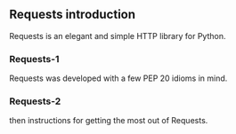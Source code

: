 
## Requests introduction

Requests is an elegant and simple HTTP library for Python.

### Requests-1

Requests was developed with a few PEP 20 idioms in mind.


### Requests-2

then instructions for getting the most out of Requests.
